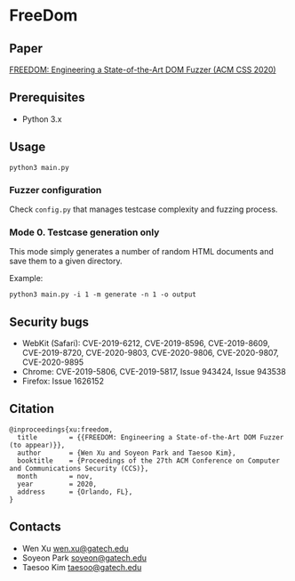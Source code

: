 # FreeDom

## Paper
[FREEDOM: Engineering a State-of-the-Art DOM Fuzzer (ACM CSS 2020)](https://gts3.org/assets/papers/2020/xu:freedom.pdf)

## Prerequisites
- Python 3.x

## Usage
```
python3 main.py
```

### Fuzzer configuration
Check `config.py` that manages testcase complexity and fuzzing process.

### Mode 0. Testcase generation only
This mode simply generates a number of random HTML documents and save them to a given directory.

Example:
```
python3 main.py -i 1 -m generate -n 1 -o output
```

## Security bugs

* WebKit (Safari): CVE-2019-6212, CVE-2019-8596, CVE-2019-8609, CVE-2019-8720, CVE-2020-9803, CVE-2020-9806, CVE-2020-9807, CVE-2020-9895
* Chrome: CVE-2019-5806, CVE-2019-5817, Issue 943424, Issue 943538
* Firefox: Issue 1626152

## Citation
```
@inproceedings{xu:freedom,
  title        = {{FREEDOM: Engineering a State-of-the-Art DOM Fuzzer (to appear)}},
  author       = {Wen Xu and Soyeon Park and Taesoo Kim},
  booktitle    = {Proceedings of the 27th ACM Conference on Computer and Communications Security (CCS)},
  month        = nov,
  year         = 2020,
  address      = {Orlando, FL},
}
```

## Contacts

* Wen Xu <wen.xu@gatech.edu>
* Soyeon Park <soyeon@gatech.edu>
* Taesoo Kim <taesoo@gatech.edu>
